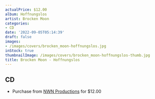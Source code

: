 ```yaml
---
actualPrice: $12.00
album: Hoffnungslos
artist: Brocken Moon
categories:
- CD
date: '2022-09-05T05:14:39'
draft: false
images:
- /images/covers/brocken_moon-hoffnungslos.jpg
inStock: true
thumbnailImage: /images/covers/brocken_moon-hoffnungslos-thumb.jpg
title: Brocken Moon - Hoffnungslos
---
```


## CD
* Purchase from [NWN Productions](http://shop.nwnprod.com/index.php?route=product/product&path=93&product_id=27440&sort=pd.name&order=ASC) for $12.00
